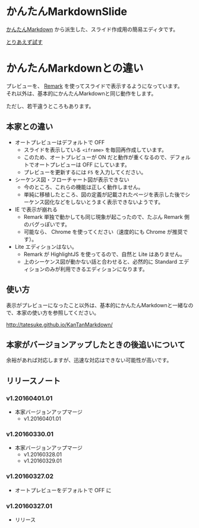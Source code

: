 # かんたんMarkdownSlide
[かんたんMarkdown](https://github.com/tatesuke/KanTanMarkdown) から派生した、スライド作成用の簡易エディタです。

[とりあえず試す](https://opengl-8080.github.io/KanTanMarkdownSlide/ktm-std.html)

# かんたんMarkdownとの違い
プレビューを、 [Remark](https://github.com/gnab/remark) を使ってスライドで表示するようになっています。  
それ以外は、基本的にかんたんMarkdownと同じ動作をします。

ただし、若干違うところもあります。

## 本家との違い
- オートプレビューはデフォルトで OFF
  - スライドを表示している `<iframe>` を毎回再作成しています。
  - このため、オートプレビューが ON だと動作が重くなるので、デフォルトでオートプレビューは OFF にしています。
  - プレビューを更新するには `F5` を入力してください。
- シーケンス図・フローチャート図が表示できない
  - 今のところ、これらの機能は正しく動作しません。
  - 単純に移植したところ、図の定義が記載されたページを表示した後でシーケンス図化などをしないとうまく表示できないようです。
- IE で表示が崩れる
  - Remark 単独で動かしても同じ現象が起こったので、たぶん Remark 側のバグっぽいです。
  - 可能なら、 Chrome を使ってください（速度的にも Chrome が推奨です）。
- Lite エディションはない。
  - Remark が HighlightJS を使ってるので、自然と Lite はありません。
  - 上のシーケンス図が動かない話と合わせると、必然的に Standard エディションのみが利用できるエディションになります。

## 使い方
表示がプレビューになったこと以外は、基本的にかんたんMarkdownと一緒なので、本家の使い方を参照してください。

http://tatesuke.github.io/KanTanMarkdown/

## 本家がバージョンアップしたときの後追いについて
余裕があれば対応しますが、迅速な対応はできない可能性が高いです。

## リリースノート
### v1.20160401.01
* 本家バージョンアップマージ
  * v1.20160401.01

### v1.20160330.01
* 本家バージョンアップマージ
  * v1.20160328.01
  * v1.20160329.01

### v1.20160327.02
* オートプレビューをデフォルトで OFF に

### v1.20160327.01
* リリース
